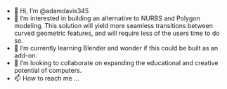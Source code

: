 - 👋 Hi, I’m @adamdavis345
- 👀 I’m interested in building an alternative to NURBS and Polygon modeling. This solution will yield more seamless transitions between curved geometric features, and will require less of the users time to do so.
- 🌱 I’m currently learning Blender and wonder if this could be built as an add-on.
- 💞️ I’m looking to collaborate on expanding the educational and creative potential of computers.  
- 📫 How to reach me ...

<!---
--->
